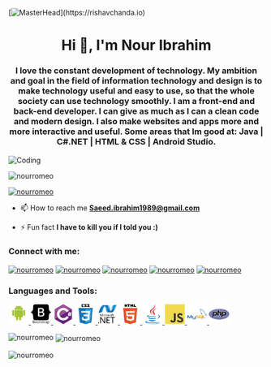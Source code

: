 [![MasterHead](https://1.bp.blogspot.com/-7A4WynwLsM...)](https://rishavchanda.io)
<h1 align="center">Hi 👋, I'm Nour Ibrahim</h1>
<h3 align="center">I love the constant development of technology. My ambition and goal in the field of information technology and design is to make technology useful and easy to use, so that the whole society can use technology smoothly. I am a front-end and back-end developer. I can give as much as I can a clean code and modern design. I also make websites and apps more and more interactive and useful. Some areas that Im good at: Java | C#.NET | HTML & CSS | Android Studio.</h3>

<img align="center" alt="Coding" width="400" src="https://media.giphy.com/media/qgQUggAC3Pfv687qPC/giphy.gif">

<p align="left"> <img src="https://komarev.com/ghpvc/?username=nourromeo&label=Profile%20views&color=0e75b6&style=flat" alt="nourromeo" /> </p>

<p align="left"> <a href="https://twitter.com/nourromeo" target="blank"><img src="https://img.shields.io/twitter/follow/nourromeo?logo=twitter&style=for-the-badge" alt="nourromeo" /></a> </p>

- 📫 How to reach me **Saeed.ibrahim1989@gmail.com**

- ⚡ Fun fact **I have to kill you if I told you :)**

<h3 align="left">Connect with me:</h3>
<p align="left">
<a href="https://twitter.com/nourromeo" target="blank"><img align="center" src="https://raw.githubusercontent.com/rahuldkjain/github-profile-readme-generator/master/src/images/icons/Social/twitter.svg" alt="nourromeo" height="30" width="40" /></a>
<a href="https://linkedin.com/in/nourromeo" target="blank"><img align="center" src="https://raw.githubusercontent.com/rahuldkjain/github-profile-readme-generator/master/src/images/icons/Social/linked-in-alt.svg" alt="nourromeo" height="30" width="40" /></a>
<a href="https://fb.com/nourromeo" target="blank"><img align="center" src="https://raw.githubusercontent.com/rahuldkjain/github-profile-readme-generator/master/src/images/icons/Social/facebook.svg" alt="nourromeo" height="30" width="40" /></a>
<a href="https://instagram.com/nourromeo" target="blank"><img align="center" src="https://raw.githubusercontent.com/rahuldkjain/github-profile-readme-generator/master/src/images/icons/Social/instagram.svg" alt="nourromeo" height="30" width="40" /></a>
<a href="https://www.youtube.com/c/nourromeo" target="blank"><img align="center" src="https://raw.githubusercontent.com/rahuldkjain/github-profile-readme-generator/master/src/images/icons/Social/youtube.svg" alt="nourromeo" height="30" width="40" /></a>
</p>

<h3 align="left">Languages and Tools:</h3>
<p align="left"> <a href="https://developer.android.com" target="_blank" rel="noreferrer"> <img src="https://raw.githubusercontent.com/devicons/devicon/master/icons/android/android-original-wordmark.svg" alt="android" width="40" height="40"/> </a> <a href="https://getbootstrap.com" target="_blank" rel="noreferrer"> <img src="https://raw.githubusercontent.com/devicons/devicon/master/icons/bootstrap/bootstrap-plain-wordmark.svg" alt="bootstrap" width="40" height="40"/> </a> <a href="https://www.w3schools.com/cs/" target="_blank" rel="noreferrer"> <img src="https://raw.githubusercontent.com/devicons/devicon/master/icons/csharp/csharp-original.svg" alt="csharp" width="40" height="40"/> </a> <a href="https://www.w3schools.com/css/" target="_blank" rel="noreferrer"> <img src="https://raw.githubusercontent.com/devicons/devicon/master/icons/css3/css3-original-wordmark.svg" alt="css3" width="40" height="40"/> </a> <a href="https://dotnet.microsoft.com/" target="_blank" rel="noreferrer"> <img src="https://raw.githubusercontent.com/devicons/devicon/master/icons/dot-net/dot-net-original-wordmark.svg" alt="dotnet" width="40" height="40"/> </a> <a href="https://www.w3.org/html/" target="_blank" rel="noreferrer"> <img src="https://raw.githubusercontent.com/devicons/devicon/master/icons/html5/html5-original-wordmark.svg" alt="html5" width="40" height="40"/> </a> <a href="https://www.java.com" target="_blank" rel="noreferrer"> <img src="https://raw.githubusercontent.com/devicons/devicon/master/icons/java/java-original.svg" alt="java" width="40" height="40"/> </a> <a href="https://developer.mozilla.org/en-US/docs/Web/JavaScript" target="_blank" rel="noreferrer"> <img src="https://raw.githubusercontent.com/devicons/devicon/master/icons/javascript/javascript-original.svg" alt="javascript" width="40" height="40"/> </a> <a href="https://www.mysql.com/" target="_blank" rel="noreferrer"> <img src="https://raw.githubusercontent.com/devicons/devicon/master/icons/mysql/mysql-original-wordmark.svg" alt="mysql" width="40" height="40"/> </a> <a href="https://www.php.net" target="_blank" rel="noreferrer"> <img src="https://raw.githubusercontent.com/devicons/devicon/master/icons/php/php-original.svg" alt="php" width="40" height="40"/> </a> </p>

<p><img align="left" src="https://github-readme-stats.vercel.app/api/top-langs?username=nourromeo&show_icons=true&locale=en&layout=compact" alt="nourromeo" /></p>

<p>&nbsp;<img align="center" src="https://github-readme-stats.vercel.app/api?username=nourromeo&show_icons=true&locale=en" alt="nourromeo" /></p>

<p><img align="center" src="https://github-readme-streak-stats.herokuapp.com/?user=nourromeo&" alt="nourromeo" /></p>
